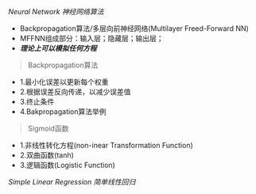 *Neural Network 神经网络算法*
* Backpropagation算法/多层向前神经网络(Multilayer Freed-Forward NN)
* MFFNN组成部分：输入层；隐藏层；输出层；
* __*理论上可以模拟任何方程*__
> Backpropagation算法
* 1.最小化误差以更新每个权重
* 2.根据误差反向传递，以减少误差值
* 3.终止条件
* 4.Bakpropagation算法举例
> Sigmoid函数
* 1.非线性转化方程(non-inear Transformation Function)
* 2.双曲函数(tanh)
* 3.逻辑函数(Logistic Function)


*Simple Linear Regression   简单线性回归*

